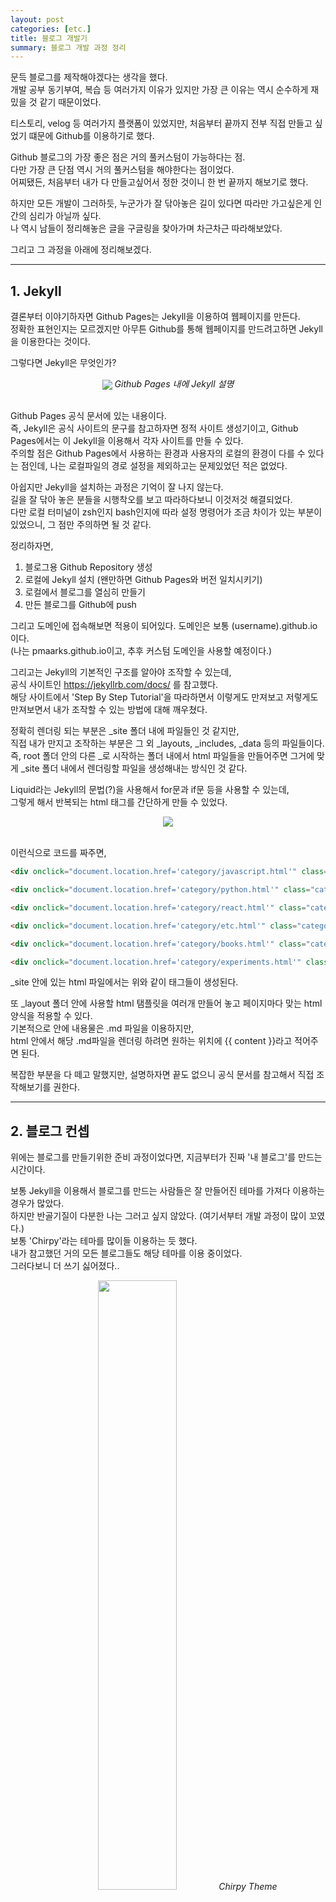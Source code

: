 ```yaml
---
layout: post
categories: [etc.]
title: 블로그 개발기
summary: 블로그 개발 과정 정리
---
```


문득 블로그를 제작해야겠다는 생각을 했다.<br>
개발 공부 동기부여, 복습 등 여러가지 이유가 있지만 가장 큰 이유는 역시 순수하게 재밌을 것 같기 때문이었다.<br>

티스토리, velog 등 여러가지 플랫폼이 있었지만, 처음부터 끝까지 전부 직접 만들고 싶었기 떄문에 Github를 이용하기로 했다.<br>

Github 블로그의 가장 좋은 점은 거의 풀커스텀이 가능하다는 점.<br>
다만 가장 큰 단점 역시 거의 풀커스텀을 해야한다는 점이었다.<br>
어찌됐든, 처음부터 내가 다 만들고싶어서 정한 것이니 한 번 끝까지 해보기로 했다.<br>

하지만 모든 개발이 그러하듯, 누군가가 잘 닦아놓은 길이 있다면 따라만 가고싶은게 인간의 심리가 아닐까 싶다.<br>
나 역시 남들이 정리해놓은 글을 구글링을 찾아가며 차근차근 따라해보았다.<br>

그리고 그 과정을 아래에 정리해보겠다.<br>

--- 

## 1. Jekyll
결론부터 이야기하자면 Github Pages는 Jekyll을 이용하여 웹페이지를 만든다.<br>
정확한 표현인지는 모르겠지만 아무튼 Github를 통해 웹페이지를 만드려고하면 Jekyll을 이용한다는 것이다.<br>


그렇다면 Jekyll은 무엇인가?<br>
<p class="post-image" align="center">
    <img align="center" src="/assets/images/2024-07-28-[etc.]-블로그-제작기-1-1.png">
    <em align="center" class="caption">Github Pages 내에 Jekyll 설명</em>
</p><br>
Github Pages 공식 문서에 있는 내용이다.<br>
즉, Jekyll은 공식 사이트의 문구를 참고하자면 정적 사이트 생성기이고, Github Pages에서는 이 Jekyll을 이용해서 각자 사이트를 만들 수 있다.<br>
주의할 점은 Github Pages에서 사용하는 환경과 사용자의 로컬의 환경이 다를 수 있다는 점인데, 나는 로컬파일의 경로 설정을 제외하고는 문제있었던 적은 없었다.<br>


아쉽지만 Jekyll을 설치하는 과정은 기억이 잘 나지 않는다.<br>
길을 잘 닦아 놓은 분들을 시행착오를 보고 따라하다보니 이것저것 해결되었다.<br>
다만 로컬 터미널이 zsh인지 bash인지에 따라 설정 명령어가 조금 차이가 있는 부분이 있었으니, 그 점만 주의하면 될 것 같다.<br>


정리하자면,<br>
1. 블로그용 Github Repository 생성<br>
2. 로컬에 Jekyll 설치 (왠만하면 Github Pages와 버전 일치시키기)<br>
3. 로컬에서 블로그를 열심히 만들기<br>
4. 만든 블로그를 Github에 push<br>

그리고 도메인에 접속해보면 적용이 되어있다. 도메인은 보통 (username).github.io이다.<br>
(나는 pmaarks.github.io이고, 추후 커스텀 도메인을 사용할 예정이다.)<br>

그리고는 Jekyll의 기본적인 구조를 알아야 조작할 수 있는데,<br>
공식 사이트인 https://jekyllrb.com/docs/ 를 참고했다.<br>
해당 사이트에서 'Step By Step Tutorial'을 따라하면서 이렇게도 만져보고 저렇게도 만져보면서 내가 조작할 수 있는 방법에 대해 깨우쳤다.<br>


정확히 렌더링 되는 부분은 _site 폴더 내에 파일들인 것 같지만,<br>
직접 내가 만지고 조작하는 부분은 그 외 _layouts, _includes, _data 등의 파일들이다.<br>
즉, root 폴더 안의 다른 _로 시작하는 폴더 내에서 html 파일들을 만들어주면 그거에 맞게 _site 폴더 내에서 렌더링할 파일을 생성해내는 방식인 것 같다.<br>

Liquid라는 Jekyll의 문법(?)을 사용해서 for문과 if문 등을 사용할 수 있는데,<br>
그렇게 해서 반복되는 html 태그를 간단하게 만들 수 있었다.<br>
<p class="post-image" align="center">
    <img src="/assets/images/2024-07-28-[etc.]-블로그-제작기-1-11.png">
</p><br>
이런식으로 코드를 짜주면,

```html
<div onclick="document.location.href='category/javascript.html'" class="category-nav"><p class="nav-title">JavaScript</p></div>

<div onclick="document.location.href='category/python.html'" class="category-nav"><p class="nav-title">Python</p></div>

<div onclick="document.location.href='category/react.html'" class="category-nav"><p class="nav-title">React</p></div>

<div onclick="document.location.href='category/etc.html'" class="category-nav"><p class="nav-title">etc.</p></div>

<div onclick="document.location.href='category/books.html'" class="category-nav"><p class="nav-title">Books</p></div>

<div onclick="document.location.href='category/experiments.html'" class="category-nav"><p class="nav-title">Experiments</p></div>
```
_site 안에 있는 html 파일에서는 위와 같이 태그들이 생성된다.<br>

또 _layout 폴더 안에 사용할 html 탬플릿을 여러개 만들어 놓고 페이지마다 맞는 html 양식을 적용할 수 있다.<br>
기본적으로 안에 내용물은 .md 파일을 이용하지만,<br>
html 안에서 해당 .md파일을 렌더링 하려면 원하는 위치에 {{ content }}라고 적어주면 된다.<br>

복잡한 부분을 다 떼고 말했지만, 설명하자면 끝도 없으니 공식 문서를 참고해서 직접 조작해보기를 권한다.<br>

---

## 2. 블로그 컨셉
위에는 블로그를 만들기위한 준비 과정이었다면, 지금부터가 진짜 '내 블로그'를 만드는 시간이다.<br>


보통 Jekyll을 이용해서 블로그를 만드는 사람들은 잘 만들어진 테마를 가져다 이용하는 경우가 많았다.<br>
하지만 반골기질이 다분한 나는 그러고 싶지 않았다. (여기서부터 개발 과정이 많이 꼬였다.)<br>
보통 'Chirpy'라는 테마를 많이들 이용하는 듯 했다.<br>
내가 참고했던 거의 모든 블로그들도 해당 테마를 이용 중이었다.<br>
그러다보니 더 쓰기 싫어졌다..<br>
<p class="post-image" align="center">
    <img src="/assets/images/2024-07-28-[etc.]-블로그-제작기-1-2.png" width="50%" height="50%">
    <em align="center" class="caption">Chirpy Theme</em>
</p><br>

이러쿵저러쿵 어쨌든 그래서 직접 테마를 만들기로 결정했다.<br>


사실 블로그를 만들면 어떻게 만들어야겠다는 생각은 항상 어렴풋이 하고있었지만, 구체화하는 작업이 생각보다 번거로웠다.<br>
내가 내 머리속의 생각을 전부 구현해낼 수 있는 능력이 없기 때문에..<br>


첫 번째 컨셉은 '기억 궁전'이다.<br>
<p class="post-image" align="center">
    <img src="/assets/images/2024-07-28-[etc.]-블로그-제작기-1-3.png" width="50%" height="50%">
    <em align="center" class="caption">나는 기억력이 좋지 않다.</em>
</p><br>

기억 궁전은 영국 드라마 셜록 시즌3의 내용 중에 하나였다.<br>
머리 속을 방이 있는 기억 저장소처럼 이용한다는 것인데, 실제로 있는 기억술이라고 한다.<br>
하지만 난 기억력이 좋지 않으니 블로그로라도 만들어보려한다.<br>
그래서 '기억 궁전'이라는 표현을 직역한 1차원 적인 디자인으로 결정했다.<br>


그래서 만든게 글의 카테고리를 나누고 그 카테고리를 마치 방처럼 들락날락 거리도록 구성했다.<br>
여기서 제일 중요한 것이 가로로 스크롤되는 카테고리들이다.<br>
<p class="post-image" align="center">
    <img src="/assets/images/2024-07-28-[etc.]-블로그-제작기-1-4.png" width="50%" height="50%">
    <em align="center" class="caption">초기 카테고리 스크롤</em>
</p><br>

초기 디자인이다.<br>
카테고리를 열람할 수 있는 버튼은 단순히 글자로 된 링크가 아니라, 여백이 많은 사각형의 모양으로 구성했다.<br>
보편적으로 많이쓰이는 사이드바 디자인을 탈피하고 싶은게 가장 큰 이유였지만,<br>
각 카테고리마다 개별적으로 물리적인 공간을 가지는 곳, 복도와 방을 연상시키는 것이 목적이었다.<br>


여기서 border-style 속성을 지우고, 색을 칠해서 좀 더 flat하고 minimal한 방향을 추구했다.<br>
그 결과가 지금의 디자인(240727)이고, 아래의 이미지와 같다.<br>
<p class="post-image" align="center">
    <img src="/assets/images/2024-07-28-[etc.]-블로그-제작기-1-5.png" width="50%" height="50%">
    <em align="center" class="caption">완성된 카테고리 스크롤</em>
</p><br>

색은 왜 초록색일까?<br>
그건 주인장인 내 맘이다.<br>
개인적으로 흰 바탕의 디자인이 굉장히 깔끔하고 미래적이라는 관념이 있다.<br>
블로그 또한 그렇게 만들고 싶었고, 초록색을 섞은 이유는 좋아하는 앨범의 색상 조합을 따라해봤다.<br>
(이것과 별개로 다크모드는 추후 만들어 볼 예정이다.)<br>
<p class="post-image" align="center">
    <img src="/assets/images/2024-07-28-[etc.]-블로그-제작기-1-6.png" width="50%" height="50%">
    <em align="center" class="caption">Frank Ocean의 "Blonde" (2016)</em>
</p><br>

---

## 3. 부가 기능 추가

블로그 주인장 입장에서 블로그 방문자들의 반응을 살펴보는 것이 가장 큰 재미일 것이다.<br>
그래서 조회수, 댓글 등의 기능을 넣고자 했는데,<br>
각각 Hits와 giscus를 이용하면 된다고 한다.<br>
조회수 기능인 Hits는 디자인이 맘에 들지 않아서 이것저것 만져보다가 포기했다.<br>
아직까지 내 입맛대로 디자인을 바꾸는 법을 알지 못했다.<br>
<p class="post-image" align="center">
    <img src="/assets/images/2024-07-28-[etc.]-블로그-제작기-1-7.png">
    <em align="center" class="caption">Hits 방문자 수 표시 예시</em>
</p><br>


그래서 댓글 기능만 giscus를 통해서 만들었다.<br>
각 포스트 페이지마다 개별적으로 댓글을 달 수 있어야 하고, default 페이지인 Home에서도 방명록처럼 남길 수 있도록 했다.<br>
역시나 방법은 giscus를 사용한 다른 사람들의 후기를 잘 참고했다.<br>
github repository 내에 Discussion을 활성화 시켜준 후, https://giscus.app/ko 에서 설정하고 script 태그를 복사해서 넣어주면 된다.<br>
그리고 `_config.yaml`에 내용을 잘 적어주면 되는데, 아래와 같이 만들어진 script 태그의 내용을 적으면된다.<br>
나는 해당 기능을 위해 Comments라는 별도의 Discussion 카테고리를 만들어주었다.<br>
```yaml
comments:
  active: 'giscus' # The global switch for posts comments, e.g., 'disqus'.  Keep it empty means disable
  # Giscus options › https://giscus.app
  giscus:
    repo: "(data-repo)" # <gh-username>/<repo>
    repo_id: "(data-repo-id)"
    category: "(data-category)"
    category_id: "(data-category-id)"
    mapping: # optional, default to 'pathname'
    input_position: # optional, default to 'bottom'
    lang: # optional, default to the value of `site.lang`
    reactions_enabled: # optional, default to the value of `1`
```
그리고 나서 댓글을 추가하고 싶은 모든 페이지에 복사한 script 태그만 붙여넣어주면 아래와 같이 댓글을 달 수 있다.<br>
<p class="post-image" align="center">
    <img src="/assets/images/2024-07-28-[etc.]-블로그-제작기-1-8.png" width="50%" height="50%">
    <em align="center" class="caption">giscus 댓글 예시</em>
</p><br>

이로써 기본적인 블로그의 구실은 갖추게 되었으나, 조작성이 어렵다는 단점이 있었다.<br>
그 놈의 기억 궁전 컨셉을 고수하려다보니 방문자들의 편의성까지 고려하기 쉽지 않았다.<br>
때문에 처음에는 햄버거 버튼과 사이트를 이리저리 돌아다닐 수 있는 사이드바를 만들지 않았지만,<br>
만들고 나니 결과는 대만족이다.<br>
상세 디자인은 아직 미완성이지만, 기능상 문제 없으니 디자인 아이디어가 떠오를 떄까지는 추가 수정을 보류하려 한다.<br>
<p class="post-image" align="center">
    <img src="/assets/images/2024-07-28-[etc.]-블로그-제작기-1-9.png">
    <em align="center" class="caption">각종 버튼과 Side Bar</em>
</p><br>

누르면 부드럽게 좌측에서 슬라이드 되어 나오는 기본적인 디자인을 추구했다.<br>
다만 조잡하지만 내가 아는 CSS와 JS 지식을 활용하여 만들고 나니,<br>
사이드바가 열리지 않은 상태에서도 열린 것과 같은 공간을 차지하고 있어서 뒷 부분이 클릭이 되지 않았다.<br>
<p class="post-image" align="center">
    <img src="/assets/images/2024-07-28-[etc.]-블로그-제작기-1-10.png">
    <em align="center" class="caption">열리지 않았음에도 공간을 차지하고 있다.</em>
</p><br>

z-index 순서를 조작해주면 쉽게 고칠 수 있을 것 같았다.<br>
JS를 이용해서 열렸을 때 z-index를 99, 닫혔을 떄 z-index를 -99로 바꾸어 준 다음,<br>
뒷 부분에 해당하는 것들의 z-index를 -99~99 사이 임의의 값으로 설정해주었다.<br>
그랬더니 문제가 해결되었다. 사이브바가 닫혔을 때는 사이드바 공간의 다른 부분들이 선택과 조작이 가능해졌다.<br>

---

## 3. 마치며

블로그를 만들면서 github username도 바꾸고 인스타그램 계정도 새로 만들었다.<br>
단순히 통일감 있는 아이디를 사용하기 위함이다.<br>
평소에 자주쓰던 아이디가 있지만 과감히 버리고 내 이름과 비슷하게 아이디를 새로 만들었다.<br>
다른 개발자 분들도 github 계정을 본명 내지는 본명이 연상되는 아이디를 사용하는 것에서 착안했다.<br>

여튼 아직 미흡하지만 그럴 듯한 블로그의 모습은 갖추기 시작한 것 같으니 글을 열심히 써보겠다.<br>
아좌좌화이팅<br>